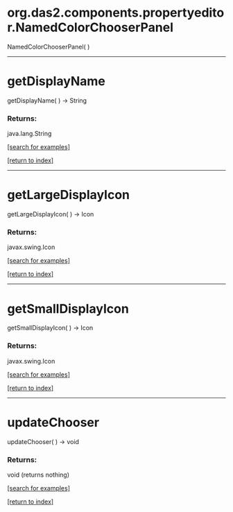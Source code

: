 # org.das2.components.propertyeditor.NamedColorChooserPanel
NamedColorChooserPanel( )


***
<a name="getDisplayName"></a>
# getDisplayName
getDisplayName(  ) &rarr; String



### Returns:
java.lang.String


<a href="https://github.com/autoplot/dev/search?q=getDisplayName&unscoped_q=getDisplayName">[search for examples]</a>

<a href="https://github.com/autoplot/documentation/blob/master/javadoc/index-all.md">[return to index]</a>

***
<a name="getLargeDisplayIcon"></a>
# getLargeDisplayIcon
getLargeDisplayIcon(  ) &rarr; Icon



### Returns:
javax.swing.Icon


<a href="https://github.com/autoplot/dev/search?q=getLargeDisplayIcon&unscoped_q=getLargeDisplayIcon">[search for examples]</a>

<a href="https://github.com/autoplot/documentation/blob/master/javadoc/index-all.md">[return to index]</a>

***
<a name="getSmallDisplayIcon"></a>
# getSmallDisplayIcon
getSmallDisplayIcon(  ) &rarr; Icon



### Returns:
javax.swing.Icon


<a href="https://github.com/autoplot/dev/search?q=getSmallDisplayIcon&unscoped_q=getSmallDisplayIcon">[search for examples]</a>

<a href="https://github.com/autoplot/documentation/blob/master/javadoc/index-all.md">[return to index]</a>

***
<a name="updateChooser"></a>
# updateChooser
updateChooser(  ) &rarr; void



### Returns:
void (returns nothing)


<a href="https://github.com/autoplot/dev/search?q=updateChooser&unscoped_q=updateChooser">[search for examples]</a>

<a href="https://github.com/autoplot/documentation/blob/master/javadoc/index-all.md">[return to index]</a>

